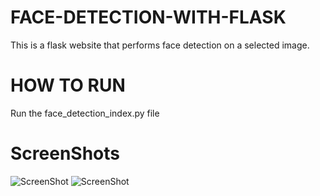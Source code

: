 # FACE-DETECTION-WITH-FLASK

This is a flask website that performs face detection on a selected image.

# HOW TO RUN
Run the face_detection_index.py file

# ScreenShots
![ScreenShot](https://i.postimg.cc/4xBJgmyv/example1.jpg)
![ScreenShot](https://i.postimg.cc/MKtkcgwq/example2.jpg)